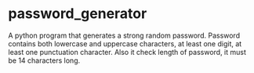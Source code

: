 # password_generator
A python program that generates a strong random password. 
Password contains both lowercase and uppercase characters, at least one digit, at least one punctuation character.
Also it check length of password, it must be 14 characters long.
